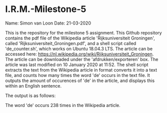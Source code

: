 # I.R.M.-Milestone-5

Name: Simon van Loon
Date: 21-03-2020

This is the repository for the milestone 5 assignment. 
This Github repository contains the pdf file of the Wikipedia article 'Rijksuniversiteit Groningen',
called 'Rijksuniversiteit_Groningen.pdf', 
and a shell script called 'de_counter.sh', which works on Ubuntu 18.04.3 LTS. 
The article can be accessed here: https://nl.wikipedia.org/wiki/Rijksuniversiteit_Groningen.
The article can be downloaded under the 'afdrukken/exporteren' box. 
The article was last modified on 10 January 2020 at 11:52.
The shell script extracts the text from the Wikipedia article in format
converts it into a text file,
and counts how many times the word 'de' occurs in the text file.
It outputs the amount of occurences of 'de' in the article,
and displays this within an English sentence. 

The output is as follows:

The word 'de' occurs 238 times in the Wikipedia article.

